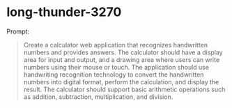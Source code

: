 # long-thunder-3270

Prompt:
> Create a calculator web application that recognizes handwritten numbers and provides answers. The calculator should have a display area for input and output, and a drawing area where users can write numbers using their mouse or touch. The application should use handwriting recognition technology to convert the handwritten numbers into digital format, perform the calculation, and display the result. The calculator should support basic arithmetic operations such as addition, subtraction, multiplication, and division.